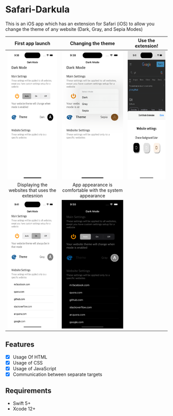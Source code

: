 # Safari-Darkula
This is an iOS app which has an extension for Safari (iOS) to allow you change the theme of any website (Dark, Gray, and Sepia Modes)

First app launch                                       | Changing the theme                                     | Use the extension!
:-----------------------------------------------------:|:------------------------------------------------------:|:----------------------------------------------------------------:
<img alt="Image 1" src="images/1.png" width="200" height="400" /> | <img alt="Image 2" src="images/2.png" width="200" height="400" /> | <img alt="Image 3" src="images/3.png" width="200" height="400" />
Displaying the websites that uses the extesnion                   | App appearance is comfortable with the system appearance
<img alt="Image 4" src="images/4.png" width="200" height="400" /> | <img alt="Image 5" src="images/5.png" width="200" height="400" />


## Features
- [x] Usage Of HTML
- [x] Usage of CSS
- [x] Usage of JavaScript
- [x] Communication between separate targets

## Requirements
- Swift 5+
- Xcode 12+
